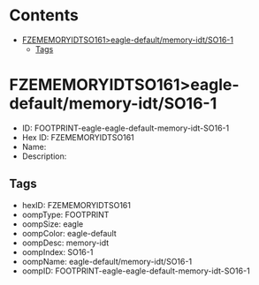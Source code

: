 



Contents
========

* [FZEMEMORYIDTSO161>eagle-default/memory-idt/SO16-1](#fzememoryidtso161eagle-defaultmemory-idtso16-1)
	* [Tags](#tags)

# FZEMEMORYIDTSO161>eagle-default/memory-idt/SO16-1

- ID: FOOTPRINT-eagle-eagle-default-memory-idt-SO16-1
- Hex ID: FZEMEMORYIDTSO161
- Name: 
- Description: 

## Tags

- hexID: FZEMEMORYIDTSO161
- oompType: FOOTPRINT
- oompSize: eagle
- oompColor: eagle-default
- oompDesc: memory-idt
- oompIndex: SO16-1
- oompName: eagle-default/memory-idt/SO16-1
- oompID: FOOTPRINT-eagle-eagle-default-memory-idt-SO16-1
